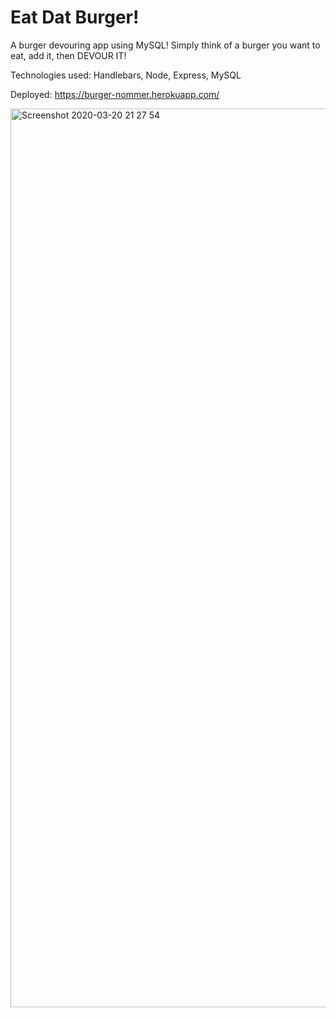 # Eat Dat Burger!

A burger devouring app using MySQL! Simply think of a burger you want to eat, add it, then DEVOUR IT!

Technologies used: Handlebars, Node, Express, MySQL

Deployed: https://burger-nommer.herokuapp.com/

<img width="1438" alt="Screenshot 2020-03-20 21 27 54" src="https://user-images.githubusercontent.com/52295078/77219462-3232ab00-6af3-11ea-850b-442096927442.png">
